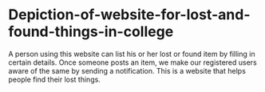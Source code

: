 # Depiction-of-website-for-lost-and-found-things-in-college
A person using this website can list his or her lost or found item by filling in certain details.
Once someone posts an item, we make our registered users aware of the same by sending a notification.
This is a website that helps people find their lost things.
